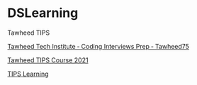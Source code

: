 # DSLearning
Tawheed TIPS 

[Tawheed Tech Institute ‐ Coding Interviews Prep ‐ Tawheed75](https://github.com/naseermohammed23/DSLearning/wiki/Tawheed-Tech-Institute-%E2%80%90-Coding-Interviews-Prep-%E2%80%90-Tawheed75)

[Tawheed TIPS Course 2021](https://github.com/naseermohammed23/DSLearning/wiki/Tawheed-TIPS-Course-2021)

[TIPS Learning](https://github.com/naseermohammed23/DSLearning/wiki/TIPS-Learning)

